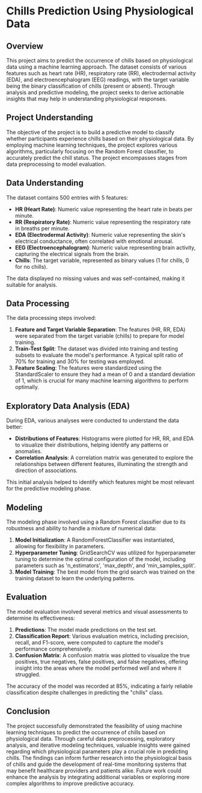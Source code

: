 # Chills Prediction Using Physiological Data

## Overview
This project aims to predict the occurrence of chills based on physiological data using a machine learning approach. The dataset consists of various features such as heart rate (HR), respiratory rate (RR), electrodermal activity (EDA), and electroencephalogram (EEG) readings, with the target variable being the binary classification of chills (present or absent). Through analysis and predictive modeling, the project seeks to derive actionable insights that may help in understanding physiological responses.

## Project Understanding
The objective of the project is to build a predictive model to classify whether participants experience chills based on their physiological data. By employing machine learning techniques, the project explores various algorithms, particularly focusing on the Random Forest classifier, to accurately predict the chill status. The project encompasses stages from data preprocessing to model evaluation.

## Data Understanding
The dataset contains 500 entries with 5 features:
- **HR (Heart Rate)**: Numeric value representing the heart rate in beats per minute.
- **RR (Respiratory Rate)**: Numeric value representing the respiratory rate in breaths per minute.
- **EDA (Electrodermal Activity)**: Numeric value representing the skin's electrical conductance, often correlated with emotional arousal.
- **EEG (Electroencephalogram)**: Numeric value representing brain activity, capturing the electrical signals from the brain.
- **Chills**: The target variable, represented as binary values (1 for chills, 0 for no chills).

The data displayed no missing values and was self-contained, making it suitable for analysis.

## Data Processing
The data processing steps involved:
1. **Feature and Target Variable Separation**: The features (HR, RR, EDA) were separated from the target variable (chills) to prepare for model training.
2. **Train-Test Split**: The dataset was divided into training and testing subsets to evaluate the model's performance. A typical split ratio of 70% for training and 30% for testing was employed.
3. **Feature Scaling**: The features were standardized using the StandardScaler to ensure they had a mean of 0 and a standard deviation of 1, which is crucial for many machine learning algorithms to perform optimally.

## Exploratory Data Analysis (EDA)
During EDA, various analyses were conducted to understand the data better:
- **Distributions of Features**: Histograms were plotted for HR, RR, and EDA to visualize their distributions, helping identify any patterns or anomalies.
- **Correlation Analysis**: A correlation matrix was generated to explore the relationships between different features, illuminating the strength and direction of associations.

This initial analysis helped to identify which features might be most relevant for the predictive modeling phase.

## Modeling
The modeling phase involved using a Random Forest classifier due to its robustness and ability to handle a mixture of numerical data:
1. **Model Initialization**: A RandomForestClassifier was instantiated, allowing for flexibility in parameters.
2. **Hyperparameter Tuning**: GridSearchCV was utilized for hyperparameter tuning to determine the optimal configuration of the model, including parameters such as 'n_estimators', 'max_depth', and 'min_samples_split'.
3. **Model Training**: The best model from the grid search was trained on the training dataset to learn the underlying patterns.

## Evaluation
The model evaluation involved several metrics and visual assessments to determine its effectiveness:
1. **Predictions**: The model made predictions on the test set.
2. **Classification Report**: Various evaluation metrics, including precision, recall, and F1-score, were computed to capture the model's performance comprehensively.
3. **Confusion Matrix**: A confusion matrix was plotted to visualize the true positives, true negatives, false positives, and false negatives, offering insight into the areas where the model performed well and where it struggled.

The accuracy of the model was recorded at 85%, indicating a fairly reliable classification despite challenges in predicting the "chills" class.

## Conclusion
The project successfully demonstrated the feasibility of using machine learning techniques to predict the occurrence of chills based on physiological data. Through careful data preprocessing, exploratory analysis, and iterative modeling techniques, valuable insights were gained regarding which physiological parameters play a crucial role in predicting chills. The findings can inform further research into the physiological basis of chills and guide the development of real-time monitoring systems that may benefit healthcare providers and patients alike. Future work could enhance the analysis by integrating additional variables or exploring more complex algorithms to improve predictive accuracy.

